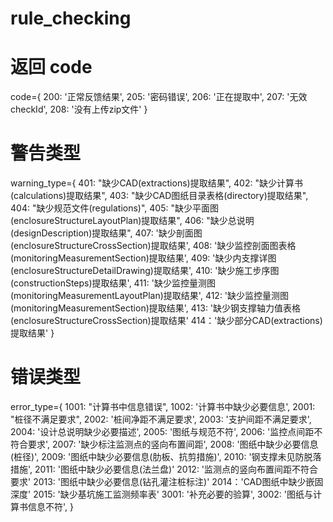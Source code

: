 # rule_checking

# 返回 code
code={
    200: '正常反馈结果',
    205: '密码错误',
    206: '正在提取中',
    207: '无效checkId',
    208: '没有上传zip文件'
}

# 警告类型
warning_type={
    401: "缺少CAD(extractions)提取结果",
    402: "缺少计算书(calculations)提取结果",
    403: "缺少CAD图纸目录表格(directory)提取结果",
    404: "缺少规范文件(regulations)",
    405: "缺少平面图(enclosureStructureLayoutPlan)提取结果",
    406: "缺少总说明(designDescription)提取结果",
    407: '缺少剖面图(enclosureStructureCrossSection)提取结果',
    408: '缺少监控剖面图表格(monitoringMeasurementSection)提取结果',
    409: '缺少内支撑详图(enclosureStructureDetailDrawing)提取结果',
    410: '缺少施工步序图(constructionSteps)提取结果',
    411: '缺少监控量测图(monitoringMeasurementLayoutPlan)提取结果',
    412: '缺少监控量测图(monitoringMeasurementSection)提取结果',
    413: '缺少钢支撑轴力值表格(enclosureStructureCrossSection)提取结果'
    414：'缺少部分CAD(extractions)提取结果'
}

# 错误类型
error_type={
    1001: "计算书中信息错误",
    1002: '计算书中缺少必要信息',
    2001: "桩径不满足要求",
    2002: '桩间净距不满足要求', 
    2003: '支护间距不满足要求',
    2004: '设计总说明缺少必要描述',
    2005: '图纸与规范不符',
    2006: '监控点间距不符合要求',
    2007: '缺少标注监测点的竖向布置间距',
    2008: '图纸中缺少必要信息(桩径)',
    2009: '图纸中缺少必要信息(肋板、抗剪措施)',
    2010: '钢支撑未见防脱落措施',
    2011: '图纸中缺少必要信息(法兰盘)'
    2012: '监测点的竖向布置间距不符合要求'
    2013: '图纸中缺少必要信息(钻孔灌注桩标注)'
    2014：'CAD图纸中缺少嵌固深度'
    2015: '缺少基坑施工监测频率表'
    3001: '补充必要的验算',
    3002: '图纸与计算书信息不符',
}